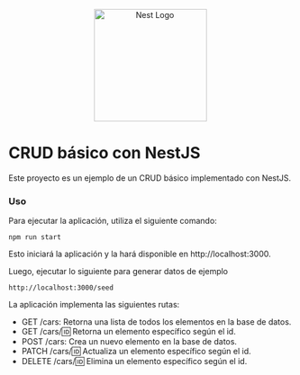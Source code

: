 <p align="center">
  <a href="http://nestjs.com/" target="blank"><img src="https://nestjs.com/img/logo-small.svg" width="200" alt="Nest Logo" /></a>
</p>

# CRUD básico con NestJS

Este proyecto es un ejemplo de un CRUD básico implementado con NestJS.

### Uso
Para ejecutar la aplicación, utiliza el siguiente comando:

```
npm run start
```

Esto iniciará la aplicación y la hará disponible en http://localhost:3000.

Luego, ejecutar lo siguiente para generar datos de ejemplo

```
http://localhost:3000/seed
```

La aplicación implementa las siguientes rutas:

- GET /cars: Retorna una lista de todos los elementos en la base de datos.
- GET /cars/:id: Retorna un elemento específico según el id.
- POST /cars: Crea un nuevo elemento en la base de datos.
- PATCH /cars/:id: Actualiza un elemento específico según el id.
- DELETE /cars/:id: Elimina un elemento específico según el id.